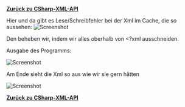 [__Zurück zu CSharp-XML-API__](https://github.com/DerDannyF/CSharp-XML-API)

Hier und da gibt es Lese/Schreibfehler bei der Xml im Cache, die so aussehen: 
![Screenshot](http://up.picr.de/29128816fz.jpg)

Den beheben wir, indem wir alles oberhalb von <?xml ausschneiden.

Ausgabe des Programms:

![Screenshot](http://up.picr.de/29128939nh.png)

Am Ende sieht die Xml so aus wie wir sie gern hätten

![Screenshot](http://up.picr.de/29129044rh.png)

[__Zurück zu CSharp-XML-API__](https://github.com/DerDannyF/CSharp-XML-API)

